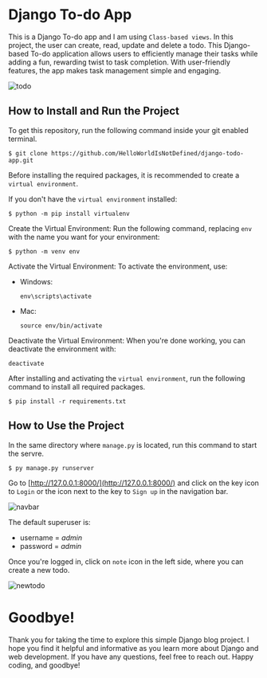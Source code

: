 # Django To-do App
This is a Django To-do app and I am using `Class-based views`.
In this project, the user can create, read, update and delete a todo. 
This Django-based To-do application allows users to efficiently manage their tasks while adding a fun, rewarding twist to task completion. With user-friendly features, the app makes task management simple and engaging.

![todo](https://github.com/user-attachments/assets/2d2e1eb9-1768-4860-8cb9-622e55c7d5f5)


## How to Install and Run the Project
To get this repository, run the following command inside your git enabled terminal.
```
$ git clone https://github.com/HelloWorldIsNotDefined/django-todo-app.git
```

Before installing the required packages, it is recommended to create a `virtual environment`.

If you don't have the `virtual environment` installed:
```
$ python -m pip install virtualenv
```

Create the Virtual Environment: Run the following command, replacing `env` with the name you want for your environment:

```
$ python -m venv env
```

Activate the Virtual Environment: To activate the environment, use:

  + Windows:
    ```
    env\scripts\activate
    ```
  
  + Mac:
    ```
    source env/bin/activate
    ```
Deactivate the Virtual Environment: When you're done working, you can deactivate the environment with:
```
deactivate
```


After installing and activating the `virtual environment`, run the following command to install all required packages.
```
$ pip install -r requirements.txt
```
## How to Use the Project
In the same directory where `manage.py` is located, run this command to start the servre.
```
$ py manage.py runserver
```
Go to [http://127.0.0.1:8000/](http://127.0.0.1:8000/) and click on the key icon to `Login` or the icon next to the key to `Sign up` in the navigation bar.

![navbar](https://github.com/user-attachments/assets/7db9506f-620e-4c61-ae1b-60b3cd32d189)




The default superuser is:
+ username = _admin_
+ password = _admin_

Once you're logged in, click on `note` icon in the left side, where you can create a new todo.

![newtodo](https://github.com/user-attachments/assets/66776c56-dcb7-4e12-a56b-d6b50f1af46c)


# Goodbye!
Thank you for taking the time to explore this simple Django blog project. I hope you find it helpful and informative as you learn more about Django and web development. If you have any questions, feel free to reach out. Happy coding, and goodbye!


  
